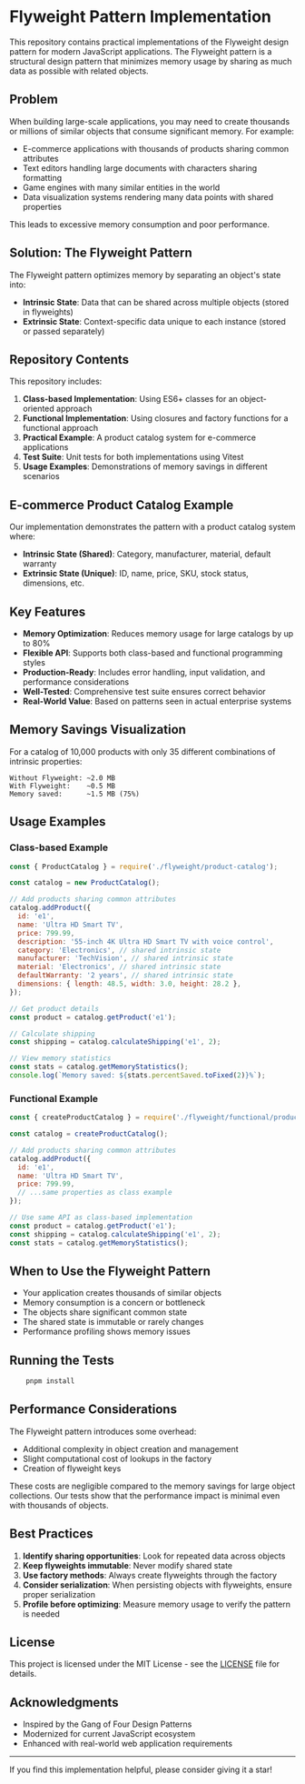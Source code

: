 # Flyweight Pattern Implementation

This repository contains practical implementations of the Flyweight design pattern for modern JavaScript applications. The Flyweight pattern is a structural design pattern that minimizes memory usage by sharing as much data as possible with related objects.

## Problem

When building large-scale applications, you may need to create thousands or millions of similar objects that consume significant memory. For example:

- E-commerce applications with thousands of products sharing common attributes
- Text editors handling large documents with characters sharing formatting
- Game engines with many similar entities in the world
- Data visualization systems rendering many data points with shared properties

This leads to excessive memory consumption and poor performance.

## Solution: The Flyweight Pattern

The Flyweight pattern optimizes memory by separating an object's state into:

- **Intrinsic State**: Data that can be shared across multiple objects (stored in flyweights)
- **Extrinsic State**: Context-specific data unique to each instance (stored or passed separately)

## Repository Contents

This repository includes:

1. **Class-based Implementation**: Using ES6+ classes for an object-oriented approach
2. **Functional Implementation**: Using closures and factory functions for a functional approach
3. **Practical Example**: A product catalog system for e-commerce applications
4. **Test Suite**: Unit tests for both implementations using Vitest
5. **Usage Examples**: Demonstrations of memory savings in different scenarios

## E-commerce Product Catalog Example

Our implementation demonstrates the pattern with a product catalog system where:

- **Intrinsic State (Shared)**: Category, manufacturer, material, default warranty
- **Extrinsic State (Unique)**: ID, name, price, SKU, stock status, dimensions, etc.

## Key Features

- **Memory Optimization**: Reduces memory usage for large catalogs by up to 80%
- **Flexible API**: Supports both class-based and functional programming styles
- **Production-Ready**: Includes error handling, input validation, and performance considerations
- **Well-Tested**: Comprehensive test suite ensures correct behavior
- **Real-World Value**: Based on patterns seen in actual enterprise systems

## Memory Savings Visualization

For a catalog of 10,000 products with only 35 different combinations of intrinsic properties:

```
Without Flyweight: ~2.0 MB
With Flyweight:    ~0.5 MB
Memory saved:      ~1.5 MB (75%)
```

## Usage Examples

### Class-based Example

```javascript
const { ProductCatalog } = require('./flyweight/product-catalog');

const catalog = new ProductCatalog();

// Add products sharing common attributes
catalog.addProduct({
  id: 'e1',
  name: 'Ultra HD Smart TV',
  price: 799.99,
  description: '55-inch 4K Ultra HD Smart TV with voice control',
  category: 'Electronics', // shared intrinsic state
  manufacturer: 'TechVision', // shared intrinsic state
  material: 'Electronics', // shared intrinsic state
  defaultWarranty: '2 years', // shared intrinsic state
  dimensions: { length: 48.5, width: 3.0, height: 28.2 },
});

// Get product details
const product = catalog.getProduct('e1');

// Calculate shipping
const shipping = catalog.calculateShipping('e1', 2);

// View memory statistics
const stats = catalog.getMemoryStatistics();
console.log(`Memory saved: ${stats.percentSaved.toFixed(2)}%`);
```

### Functional Example

```javascript
const { createProductCatalog } = require('./flyweight/functional/product-flyweight');

const catalog = createProductCatalog();

// Add products sharing common attributes
catalog.addProduct({
  id: 'e1',
  name: 'Ultra HD Smart TV',
  price: 799.99,
  // ...same properties as class example
});

// Use same API as class-based implementation
const product = catalog.getProduct('e1');
const shipping = catalog.calculateShipping('e1', 2);
const stats = catalog.getMemoryStatistics();
```

## When to Use the Flyweight Pattern

- Your application creates thousands of similar objects
- Memory consumption is a concern or bottleneck
- The objects share significant common state
- The shared state is immutable or rarely changes
- Performance profiling shows memory issues

## Running the Tests

```bash
    pnpm install
```

## Performance Considerations

The Flyweight pattern introduces some overhead:

- Additional complexity in object creation and management
- Slight computational cost of lookups in the factory
- Creation of flyweight keys

These costs are negligible compared to the memory savings for large object collections. Our tests show that the performance impact is minimal even with thousands of objects.

## Best Practices

1. **Identify sharing opportunities**: Look for repeated data across objects
2. **Keep flyweights immutable**: Never modify shared state
3. **Use factory methods**: Always create flyweights through the factory
4. **Consider serialization**: When persisting objects with flyweights, ensure proper serialization
5. **Profile before optimizing**: Measure memory usage to verify the pattern is needed

## License

This project is licensed under the MIT License - see the [LICENSE](LICENSE) file for details.

## Acknowledgments

- Inspired by the Gang of Four Design Patterns
- Modernized for current JavaScript ecosystem
- Enhanced with real-world web application requirements

---

If you find this implementation helpful, please consider giving it a star!
